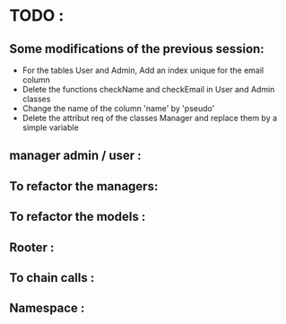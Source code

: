 # TODO :

## Some modifications of the previous session: 
* For the tables User and Admin, Add an index unique for the email column
* Delete the functions checkName and checkEmail in User and Admin classes
* Change the name of the column 'name' by 'pseudo'
* Delete the attribut req of the classes Manager and replace them by a simple variable


## manager admin / user : 

## To refactor the managers: 

## To refactor the models : 

## Rooter : 

## To chain calls : 

## Namespace : 



